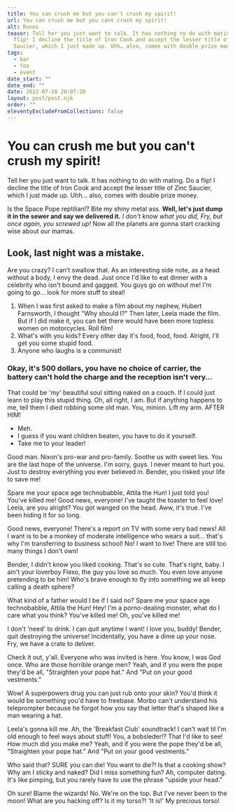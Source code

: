```yaml
---
title: You can crush me but you can't crush my spirit!
url: You can crush me but you cant crush my spirit!
alt: Runes
teaser: Tell her you just want to talk. It has nothing to do with mating. Do a
  flip! I decline the title of Iron Cook and accept the lesser title of Zinc
  Saucier, which I just made up. Uhh… also, comes with double prize money.
tags:
  - bar
  - foo
  - event
date_start: ""
date_end: ""
date: 2022-07-10 20:07:20
layout: post/post.njk
order: ""
eleventyExcludeFromCollections: false
---
```


# You can crush me but you can't crush my spirit!

Tell her you just want to talk. It has nothing to do with mating. Do a flip! I decline the title of Iron Cook and accept the lesser title of Zinc Saucier, which I just made up. Uhh… also, comes with double prize money.

Is the Space Pope reptilian!? Bite my shiny metal ass. **Well, let's just dump it in the sewer and say we delivered it.** *I don't know what you did, Fry, but once again, you screwed up!* Now all the planets are gonna start cracking wise about our mamas.

## Look, last night was a mistake.

Are you crazy? I can't swallow that. As an interesting side note, as a head without a body, I envy the dead. Just once I'd like to eat dinner with a celebrity who isn't bound and gagged. You guys go on without me! I'm going to go… look for more stuff to steal!

1. When I was first asked to make a film about my nephew, Hubert Farnsworth, I thought "Why should I?" Then later, Leela made the film. But if I did make it, you can bet there would have been more topless women on motorcycles. Roll film!
2. What's with you kids? Every other day it's food, food, food. Alright, I'll get you some stupid food.
3. Anyone who laughs is a communist!

### Okay, it's 500 dollars, you have no choice of carrier, the battery can't hold the charge and the reception isn't very…

That could be 'my' beautiful soul sitting naked on a couch. If I could just learn to play this stupid thing. Oh, all right, I am. But if anything happens to me, tell them I died robbing some old man. You, minion. Lift my arm. AFTER HIM!

- Meh.
- I guess if you want children beaten, you have to do it yourself.
- Take me to your leader!

Good man. Nixon's pro-war and pro-family. Soothe us with sweet lies. You are the last hope of the universe. I'm sorry, guys. I never meant to hurt you. Just to destroy everything you ever believed in. Bender, you risked your life to save me!

Spare me your space age technobabble, Attila the Hun! I just told you! You've killed me! Good news, everyone! I've taught the toaster to feel love! Leela, are you alright? You got wanged on the head. Aww, it's true. I've been hiding it for so long.

Good news, everyone! There's a report on TV with some very bad news! All I want is to be a monkey of moderate intelligence who wears a suit… that's why I'm transferring to business school! No! I want to live! There are still too many things I don't own!

Bender, I didn't know you liked cooking. That's so cute. That's right, baby. I ain't your loverboy Flexo, the guy you love so much. You even love anyone pretending to be him! Who's brave enough to fly into something we all keep calling a death sphere?

What kind of a father would I be if I said no? Spare me your space age technobabble, Attila the Hun! Hey! I'm a porno-dealing monster, what do I care what you think? You've killed me! Oh, you've killed me!

I don't 'need' to drink. I can quit anytime I want! I love you, buddy! Bender, quit destroying the universe! Incidentally, you have a dime up your nose. Fry, we have a crate to deliver.

Check it out, y'all. Everyone who was invited is here. You know, I was God once. Who are those horrible orange men? Yeah, and if you were the pope they'd be all, "Straighten your pope hat." And "Put on your good vestments."

Wow! A superpowers drug you can just rub onto your skin? You'd think it would be something you'd have to freebase. Morbo can't understand his teleprompter because he forgot how you say that letter that's shaped like a man wearing a hat.

Leela's gonna kill me. Ah, the 'Breakfast Club' soundtrack! I can't wait til I'm old enough to feel ways about stuff! You, a bobsleder!? That I'd like to see! How much did you make me? Yeah, and if you were the pope they'd be all, "Straighten your pope hat." And "Put on your good vestments."

Who said that? SURE you can die! You want to die?! Is that a cooking show? Why am I sticky and naked? Did I miss something fun? Ah, computer dating. It's like pimping, but you rarely have to use the phrase "upside your head."

Oh sure! Blame the wizards! No. We're on the top. But I've never been to the moon! What are you hacking off? Is it my torso?! 'It is!' My precious torso!
